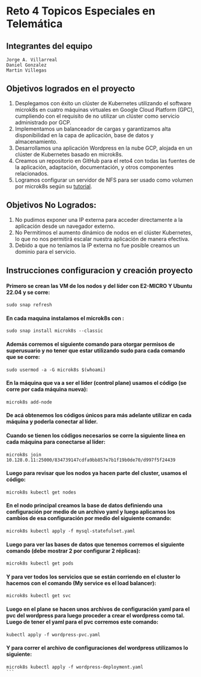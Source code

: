 # Reto 4 Topicos Especiales en Telemática

## Integrantes del equipo
	Jorge A. Villarreal
 	Daniel Gonzalez
  	Martin Villegas

## Objetivos logrados en el proyecto

1. Desplegamos con éxito un clúster de Kubernetes utilizando el software microk8s en cuatro máquinas virtuales en Google Cloud Platform (GPC), cumpliendo con el requisito de no utilizar un clúster como servicio administrado por GCP.
2. Implementamos un balanceador de cargas y garantizamos alta disponibilidad en la capa de aplicación, base de datos y almacenamiento.
3. Desarrollamos una aplicación Wordpress en la nube GCP, alojada en un clúster de Kubernetes basado en microk8s.
4. Creamos un repositorio en GitHub para el reto4 con todas las fuentes de la aplicación, adaptación, documentación, y otros componentes relacionados.
5. Logramos configurar un servidor de NFS para ser usado como volumen por microk8s según su [tutorial](https://microk8s.io/docs/nfs).

## Objetivos No Logrados:
1. No pudimos exponer una IP externa para acceder directamente a la aplicación desde un navegador externo.
2. No Permitimos el aumento dinámico de nodos en el clúster Kubernetes, lo que no nos permitirá escalar nuestra aplicación de manera efectiva.
3. Debido a que no teníamos la IP externa no fue posible creamos un dominio para el servicio.





## Instrucciones configuracion y creación proyecto

#### Primero se crean las VM de los nodos y del líder con E2-MICRO Y Ubuntu 22.04 y se corre:
    
    
	sudo snap refresh
    
	
#### En cada maquina instalamos el microk8s con : 
    
	sudo snap install microk8s --classic
    

#### Además corremos el siguiente comando para otorgar permisos de superusuario y no tener que estar utilizando sudo para cada comando que se corre:
	
    sudo usermod -a -G microk8s $(whoami)
    

#### En la máquina que va a ser el líder (control plane) usamos el código (se corre por cada máquina nueva): 
    
	microk8s add-node
    
	
#### De acá obtenemos los códigos únicos para más adelante utilizar en cada máquina y poderla conectar al líder.


#### Cuando se tienen los códigos necesarios se corre la siguiente línea en cada máquina para conectarse al líder:
    
	microk8s join 10.128.0.11:25000/834739147cdfa9bb857e7b1f19b0de70/d997f5f24439
    


#### Luego para revisar que los nodos ya hacen parte del cluster, usamos el código:
    
	microk8s kubectl get nodes
    


#### En el nodo principal creamos la base de datos definiendo una configuración por medio de un archivo yaml y luego aplicamos los cambios de esa configuración por medio del siguiente comando: 
    
	microk8s kubectl apply -f mysql-statefulset.yaml
    


#### Luego para ver las bases de datos que tenemos corremos el siguiente comando (debe mostrar 2 por configurar 2 réplicas):
    
	microk8s kubectl get pods
    


#### Y para ver todos los servicios que se están corriendo en el cluster lo hacemos con el comando (My service es el load balancer):
    
	microk8s kubectl get svc
    


#### Luego en el plane se hacen unos archivos de configuración yaml para el pvc del wordpress para luego proceder a crear el wordpress como tal. Luego de tener el yaml para el pvc corremos este comando:
    
	kubectl apply -f wordpress-pvc.yaml
    

#### Y para correr el archivo de configuraciones del wordpress utilizamos lo siguiente:
    
	microk8s kubectl apply -f wordpress-deployment.yaml
    ```
